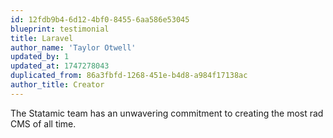 ```yaml
---
id: 12fdb9b4-6d12-4bf0-8455-6aa586e53045
blueprint: testimonial
title: Laravel
author_name: 'Taylor Otwell'
updated_by: 1
updated_at: 1747278043
duplicated_from: 86a3fbfd-1268-451e-b4d8-a984f17138ac
author_title: Creator
---
```

The Statamic team has an unwavering commitment to creating the most rad CMS of all time.